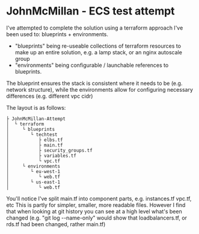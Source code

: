 # JohnMcMillan - ECS test attempt

I've attempted to complete the solution using a terraform approach I've been used to: blueprints + environments.  

* "blueprints" being re-useable collections of terraform resources to make up an entire solution, e.g. a lamp stack, or an nginx autoscale group
* "environments" being configurable / launchable references to blueprints.

The blueprint ensures the stack is consistent where it needs to be (e.g. network structure), while the environments allow for configuring necessary differences (e.g. different vpc cidr) 

The layout is as follows:

```
├ JohnMcMillan-Attempt
│  └ terraform
│     └ blueprints
│        └ techtest
│           ├ elbs.tf
│           ├ main.tf
│           ├ security_groups.tf
│           ├ variables.tf
│           └ vpc.tf
│     └ environments
│        └ eu-west-1
│           └ web.tf
│        └ us-east-1
│           └ web.tf
```



You'll notice I've split main.tf into component parts, e.g. instances.tf vpc.tf, etc
This is partly for simpler, smaller, more readable files. 
However I find that when looking at git history you can see at a high level what's been changed (e.g. "git log --name-only" would show that loadbalancers.tf, or rds.tf had been changed, rather main.tf)

